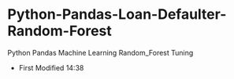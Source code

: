 # Python-Pandas-Loan-Defaulter-Random-Forest
Python Pandas Machine Learning Random_Forest Tuning   
* First Modified 14:38 
